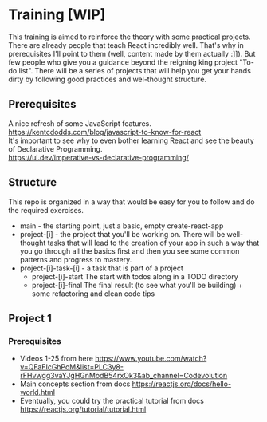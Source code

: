 # Training [WIP]
This training is aimed to reinforce the theory with some practical projects. There are already people that teach React incredibly well. That's why in prerequisites I'll point to them (well, content made by them actually :]]). But few people who give you a guidance beyond the reigning king project "To-do list". There will be a series of projects that will help you get your hands dirty by following good practices and wel-thought structure.

## Prerequisites
A nice refresh of some JavaScript features. \
https://kentcdodds.com/blog/javascript-to-know-for-react \
It's important to see why to even bother learning React and see the beauty of Declarative Programming. \
https://ui.dev/imperative-vs-declarative-programming/

## Structure
This repo is organized in a way that would be easy for you to follow and do the required exercises.
- main - the starting point, just a basic, empty create-react-app
- project-[i] - the project that you'll be working on. There will be well-thought tasks that will lead to the creation of your app in such a way that you go through all the basics first and then you see some common patterns and progress to mastery.
- project-[i]-task-[i] - a task that is part of a project
  - project-[i]-start The start with todos along in a TODO directory
  - project-[i]-final The final result (to see what you'll be building) + some refactoring and clean code tips

## Project 1 

### Prerequisites
  - Videos 1-25 from here https://www.youtube.com/watch?v=QFaFIcGhPoM&list=PLC3y8-rFHvwgg3vaYJgHGnModB54rxOk3&ab_channel=Codevolution
  - Main concepts section from docs https://reactjs.org/docs/hello-world.html
  - Eventually, you could try the practical tutorial from docs https://reactjs.org/tutorial/tutorial.html

  
